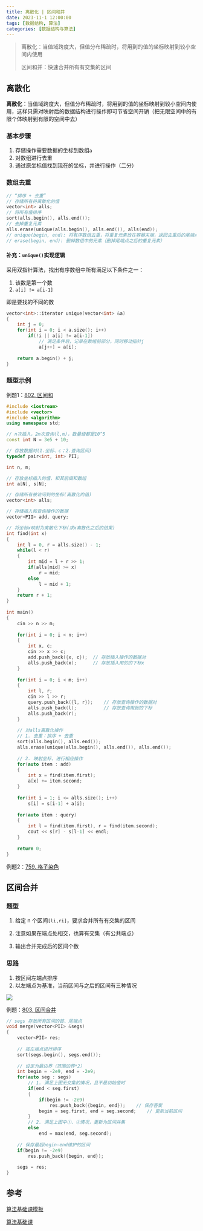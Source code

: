 ```yaml
---
title: 离散化 | 区间和并
date: 2023-11-1 12:00:00
tags: [数据结构, 算法]
categories: [数据结构与算法]
---
```


> 离散化：当值域跨度大，但值分布稀疏时，将用到的值的坐标映射到较小空间内使用
>
> 区间和并：快速合并所有有交集的区间

<!--more-->

## 离散化

**离散化**：当值域跨度大，但值分布稀疏时，将用到的值的坐标映射到较小空间内使用，这样只需对映射后的数据结构进行操作即可节省空间开销（把无限空间中的有限个体映射到有限的空间中去）

### 基本步骤

1. 存储操作需要数据的坐标到数组`a`
2. 对数组进行去重
3. 通过原坐标值找到现在的坐标，并进行操作（二分）

### 数组去重

```cpp
// “排序 + 去重”
// 存储所有待离散化的值
vector<int> alls;
// 将所有值排序
sort(alls.begin(), alls.end());
// 去掉重复元素
alls.erase(unique(alls.begin(), alls.end()), alls(end));
// unique(begin, end): 将有序数组去重，将重复元素放在容器末端，返回去重后的尾端点
// erase(begin, end): 删掉数组中的元素（删掉尾端点之后的重复元素）
```

#### 补充：`unique()`实现逻辑

采用双指针算法，找出有序数组中所有满足以下条件之一：

1. 该数是第一个数
2. `a[i] != a[i-1]`

即是要找的不同的数

```cpp
vector<int>::iterator unique(vector<int> &a)
{
    int j = 0;
    for(int i = 0; i < a.size(); i++)
    	if(!i || a[i] != a[i-1])
            // 满足条件后，记录在数组前部分，同时移动指针j
            a[j++] = a[i];
    
    return a.begin() + j; 
}
```



### 题型示例

例题1：[802. 区间和](https://www.acwing.com/problem/content/804/)

```cpp 
#include <iostream>
#include <vector>
#include <algorithm>
using namespace std;

// n次插入，2m次查询(l,m)，数量级都是10^5
const int N = 3e5 + 10;

// 存放数据对(1.坐标、c；2.查询区间)
typedef pair<int, int> PII;

int n, m;

// 存放坐标插入的值，和其前缀和数组
int a[N], s[N];

// 存储所有被访问到的坐标(离散化的值)
vector<int> alls;

// 存储插入和查询操作的数据
vector<PII> add, query;

// 将坐标x映射为离散化下标(求x离散化之后的结果)
int find(int x)
{
    int l = 0, r = alls.size() - 1;
    while(l < r)
    {
        int mid = l + r >> 1;
        if(alls[mid] >= x)   
            r = mid;
        else 
            l = mid + 1;
    }
    return r + 1;
}
 
int main()
{
    cin >> n >> m;
    
    for(int i = 0; i < n; i++)
    {
        int x, c;
        cin >> x >> c;
        add.push_back({x, c});  // 存放插入操作的数据对
        alls.push_back(x);      // 存放插入用的的下标x
    }
    
    for(int i = 0; i < m; i++)
    {
        int l, r;
        cin >> l >> r;
        query.push_back({l, r});    // 存放查询操作的数据对
        alls.push_back(l);          // 存放查询用到的下标
        alls.push_back(r);
    }
    
    // 对alls离散化操作
    // 1. 去重：排序 + 去重
    sort(alls.begin(), alls.end());
    alls.erase(unique(alls.begin(), alls.end()), alls.end());
    
    // 2. 映射坐标，进行相应操作
    for(auto item : add)
    {
        int x = find(item.first);
        a[x] += item.second;
    }
    
    for(int i = 1; i <= alls.size(); i++)
        s[i] = s[i-1] + a[i];
    
    for(auto item : query)
    {
        int l = find(item.first), r = find(item.second);
        cout << s[r] - s[l-1] << endl;
    }    
    
    return 0;
}
```



例题2：[759. 格子染色](https://www.acwing.com/problem/content/761/)



## 区间合并

### **题型**

1. 给定 n 个区间`[li,ri]`，要求合并所有有交集的区间

2. 注意如果在端点处相交，也算有交集（有公共端点）

3. 输出合并完成后的区间个数

### **思路**

1. 按区间左端点排序
2. 以左端点为基准，当前区间与之后的区间有三种情况

![](https://jkey-imgs.oss-cn-nanjing.aliyuncs.com/2024-01-26-082418.png)

例题：[803. 区间合并](https://www.acwing.com/problem/content/805/)

```cpp
// segs 存放所有区间的首、尾端点
void merge(vector<PII> &segs)
{
    vector<PII> res;
    
    // 按左端点进行排序
    sort(segs.begin(), segs.end());
    
    // 设定为最边界（范围边界*2）
    int begin = -2e9, end = -2e9;
    for(auto seg : segs)
        // 1. 满足上图无交集的情况，且不是初始值时
        if(end < seg.first)
        {
            if(begin != -2e9)
                res.push_back({begin, end});	// 保存答案
            begin = seg.first, end = seg.second;	// 更新当前区间
        }
    	// 2. 满足上图中①、②情况，更新为区间并集
        else
            end = max(end, seg.second);
    
    // 保存最后begin-end维护的区间
    if(begin != -2e9)
        res.push_back({begin, end});
        
    segs = res;
}
```



## 参考

[算法基础课模板](https://www.acwing.com/blog/content/277/)

[算法基础课](https://www.acwing.com/activity/content/introduction/11/)











